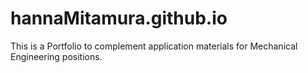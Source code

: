 # hannaMitamura.github.io
This is a Portfolio to complement application materials for Mechanical Engineering positions.
